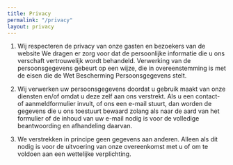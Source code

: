 ```yaml
---
title: Privacy
permalink: "/privacy"
layout: privacy
---
```


1. Wij respecteren de privacy van onze gasten en bezoekers van de website
We dragen er zorg voor dat de persoonlijke informatie die u ons verschaft vertrouwelijk wordt behandeld. Verwerking van de persoonsgegevens gebeurt op een wijze, die in overeenstemming is met de eisen die de Wet Bescherming Persoonsgegevens stelt.

2. Wij verwerken uw persoonsgegevens doordat u gebruik maakt van onze diensten en/of omdat u deze zelf aan ons verstrekt. Als u een contact- of aanmeldformulier  invult, of ons een e-mail stuurt, dan worden de gegevens die u ons toestuurt bewaard zolang als naar de aard van het formulier of de inhoud van uw e-mail nodig is voor de volledige beantwoording en afhandeling daarvan.

3. We verstrekken in principe geen gegevens aan anderen.
Alleen als dit nodig is voor de uitvoering van onze overeenkomst met u of om te voldoen aan een wettelijke verplichting.
